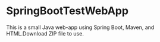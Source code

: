 # SpringBootTestWebApp
This is a small Java web-app using Spring Boot, Maven, and HTML.Download ZIP file to use.
